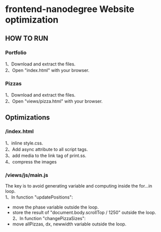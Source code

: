 # frontend-nanodegree Website optimization


## HOW TO RUN
### Portfolio
1、Download and extract the files. <br>
2、Open "index.html" with your browser.<br>

### Pizzas
1、Download and extract the files. <br>
2、Open "views/pizza.html" with your browser.

## Optimizations
### /index.html
1、inline style.css. <br>
2、Add async attribute to all script tags. <br>
3、add media to the link tag of print.ss.<br>
4、compress the images
### /views/js/main.js
The key is to avoid generating variable and computing inside the for...in loop. <br>
1、In function "updatePositions": <br>
+ move the phase variable outside the loop.
+ store the result of "document.body.scrollTop / 1250" outside the loop.<br>
2、In function "changePizzaSizes": <br>
+ move allPizzas, dx, newwidth variable outside the loop.
